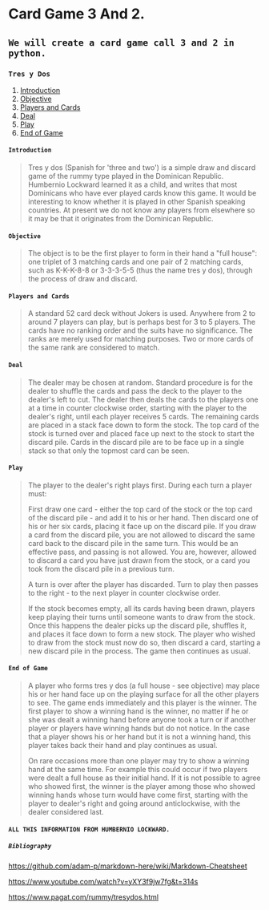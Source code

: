 # Card Game 3 And 2.
## `We will create a card game call 3 and 2 in python.`

### `Tres y Dos`

1. [Introduction](#Introduction)
1. [Objective](#Objective)
1. [Players and Cards](#Players-and-Cards)
1. [Deal](#Deal)
1. [Play](#Play)
1. [End of Game](#End-of-Game)

#### `Introduction`
>Tres y dos (Spanish for 'three and two') is a simple draw and discard game of the rummy type played in the Dominican Republic. Humbernio Lockward learned it as a child, and writes that most Dominicans who have ever played cards know this game. It would be interesting to know whether it is played in other Spanish speaking countries. At present we do not know any players from elsewhere so it may be that it originates from the Dominican Republic.

#### `Objective`
>The object is to be the first player to form in their hand a "full house": one triplet of 3 matching cards and one pair of 2 matching cards, such as K-K-K-8-8 or 3-3-3-5-5 (thus the name tres y dos), through the process of draw and discard.

#### `Players and Cards`
>A standard 52 card deck without Jokers is used. Anywhere from 2 to around 7 players can play, but is perhaps best for 3 to 5 players. The cards have no ranking order and the suits have no significance. The ranks are merely used for matching purposes. Two or more cards of the same rank are considered to match.

#### `Deal`
>The dealer may be chosen at random. Standard procedure is for the dealer to shuffle the cards and pass the deck to the player to the dealer's left to cut. The dealer then deals the cards to the players one at a time in counter clockwise order, starting with the player to the dealer's right, until each player receives 5 cards. The remaining cards are placed in a stack face down to form the stock. The top card of the stock is turned over and placed face up next to the stock to start the discard pile. Cards in the discard pile are to be face up in a single stack so that only the topmost card can be seen.

#### `Play`
>The player to the dealer's right plays first. During each turn a player must:
>
>First draw one card - either the top card of the stock or the top card of the discard pile - and add it to his or her hand.
>Then discard one of his or her six cards, placing it face up on the discard pile.
>If you draw a card from the discard pile, you are not allowed to discard the same card back to the discard pile in the same turn. This would be an effective pass, and passing is not allowed. You are, however, allowed to discard a card you have just drawn from the stock, or a card you took from the discard pile in a previous turn.
>
>A turn is over after the player has discarded. Turn to play then passes to the right - to the next player in counter clockwise order.
>
>If the stock becomes empty, all its cards having been drawn, players keep playing their turns until someone wants to draw from the stock. Once this happens the dealer picks up the discard pile, shuffles it, and places it face down to form a new stock. The player who wished to draw from the stock must now do so, then discard a card, starting a new discard pile in the process. The game then continues as usual.

#### `End of Game`
>A player who forms tres y dos (a full house - see objective) may place his or her hand face up on the playing surface for all the other players to see. The game ends immediately and this player is the winner. The first player to show a winning hand is the winner, no matter if he or she was dealt a winning hand before anyone took a turn or if another player or players have winning hands but do not notice. In the case that a player shows his or her hand but it is not a winning hand, this player takes back their hand and play continues as usual.
>
>On rare occasions more than one player may try to show a winning hand at the same time. For example this could occur if two players were dealt a full house as their initial hand. If it is not possible to agree who showed first, the winner is the player among those who showed winning hands whose turn would have come first, starting with the player to dealer's right and going around anticlockwise, with the dealer considered last.

#### `ALL THIS INFORMATION FROM HUMBERNIO LOCKWARD.`


##### `Bibliography`
https://github.com/adam-p/markdown-here/wiki/Markdown-Cheatsheet

https://www.youtube.com/watch?v=yXY3f9jw7fg&t=314s

https://www.pagat.com/rummy/tresydos.html